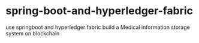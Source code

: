 # spring-boot-and-hyperledger-fabric
use springboot and hyperledger fabric build a Medical information storage system on blockchain
